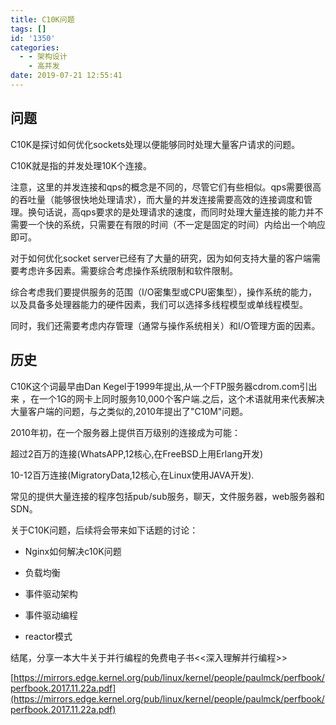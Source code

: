 ```yaml
---
title: C10K问题
tags: []
id: '1350'
categories:
  - - 架构设计
    - 高并发
date: 2019-07-21 12:55:41
---
```


## 问题

C10K是探讨如何优化sockets处理以便能够同时处理大量客户请求的问题。

C10K就是指的并发处理10K个连接。

注意，这里的并发连接和qps的概念是不同的，尽管它们有些相似。qps需要很高的吞吐量（能够很快地处理请求），而大量的并发连接需要高效的连接调度和管理。换句话说，高qps要求的是处理请求的速度，而同时处理大量连接的能力并不需要一个快的系统，只需要在有限的时间（不一定是固定的时间）内给出一个响应即可。

对于如何优化socket server已经有了大量的研究，因为如何支持大量的客户端需要考虑许多因素。需要综合考虑操作系统限制和软件限制。

综合考虑我们要提供服务的范围（I/O密集型或CPU密集型），操作系统的能力，以及具备多处理器能力的硬件因素，我们可以选择多线程模型或单线程模型。

同时，我们还需要考虑内存管理（通常与操作系统相关）和I/O管理方面的因素。

## 历史

C10K这个词最早由Dan Kegel于1999年提出,从一个FTP服务器cdrom.com引出来 ，在一个1G的网卡上同时服务10,000个客户端.之后，这个术语就用来代表解决大量客户端的问题，与之类似的,2010年提出了"C10M"问题。

2010年初，在一个服务器上提供百万级别的连接成为可能：

超过2百万的连接(WhatsAPP,12核心,在FreeBSD上用Erlang开发)

10-12百万连接(MigratoryData,12核心,在Linux使用JAVA开发).

常见的提供大量连接的程序包括pub/sub服务，聊天，文件服务器，web服务器和SDN。

关于C10K问题，后续将会带来如下话题的讨论：

*   Nginx如何解决c10K问题

*   负载均衡

*   事件驱动架构

*   事件驱动编程

*   reactor模式

结尾，分享一本大牛关于并行编程的免费电子书<<深入理解并行编程>>

[https://mirrors.edge.kernel.org/pub/linux/kernel/people/paulmck/perfbook/perfbook.2017.11.22a.pdf](https://mirrors.edge.kernel.org/pub/linux/kernel/people/paulmck/perfbook/perfbook.2017.11.22a.pdf)

